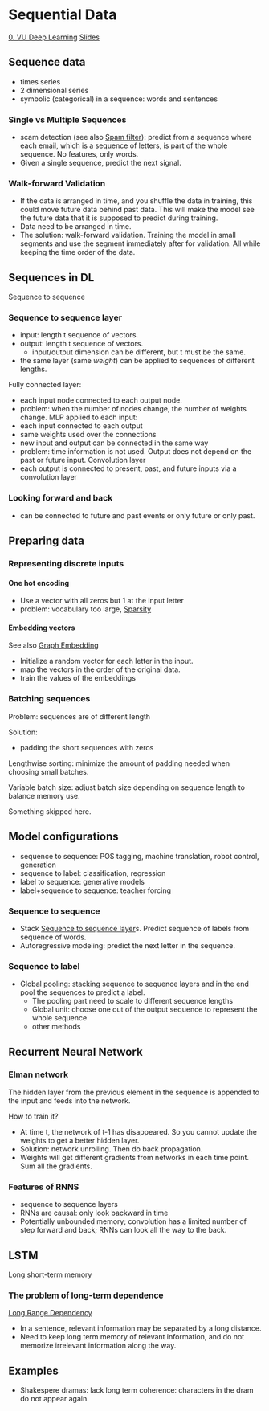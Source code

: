 # Sequential Data

[0. VU Deep Learning](0.%20VU%20Deep%20Learning.md)
[Slides](https://dlvu.github.io/sequences/)

## Sequence data

- times series
- 2 dimensional series
- symbolic (categorical) in a sequence: words and sentences

### Single vs Multiple Sequences

- scam detection (see also [Spam filter](4.%20VU%20FoB%20-%20Machine%20Learning.md#Spam%20filter)): predict from a sequence where each email, which is a sequence of letters, is part of the whole sequence. No features, only words.
- Given a single sequence, predict the next signal.

### Walk-forward Validation

- If the data is arranged in time, and you shuffle the data in training, this could move future data behind past data. This will make the model see the future data that it is supposed to predict during training.
- Data need to be arranged in time.
- The solution: walk-forward validation. Training the model in small segments and use the segment immediately after for validation. All while keeping the time order of the data.

## Sequences in DL

Sequence to sequence

### Sequence to sequence layer

- input: length t sequence of vectors.
- output: length t sequence of vectors.
	- input/output dimension can be different, but t must be the same.
- the same layer (same _weight_) can be applied to sequences of different lengths.

Fully connected layer:
- each input node connected to each output node.
- problem: when the number of nodes change, the number of weights change.
MLP applied to each input:
- each input connected to each output
- same weights used over the connections
- new input and output can be connected in the same way
- problem: time information is not used. Output does not depend on the past or future input.
Convolution layer
- each output is connected to present, past, and future inputs via a convolution layer

### Looking forward and back

- can be connected to future and past events or only future or only past.

## Preparing data

### Representing discrete inputs

#### One hot encoding

- Use a vector with all zeros but 1 at the input letter 
- problem: vocabulary too large, [Sparsity](Sparsity.md)

#### Embedding vectors

See also [Graph Embedding](Graph%20Embedding.md)

- Initialize a random vector for each letter in the input.
- map the vectors in the order of the original data.
- train the values of the embeddings

### Batching sequences

Problem: sequences are of different length

Solution:
- padding the short sequences with zeros

Lengthwise sorting: minimize the amount of padding needed when choosing small batches.

Variable batch size: adjust batch size depending on sequence length to balance memory use.

Something skipped here.

## Model configurations

- sequence to sequence: POS tagging, machine translation, robot control, generation
- sequence to label: classification, regression
- label to sequence: generative models
- label+sequence to sequence: teacher forcing

### Sequence to sequence

- Stack [Sequence to sequence layer](#Sequence%20to%20sequence%20layer)s. Predict sequence of labels from sequence of words.
- Autoregressive modeling: predict the next letter in the sequence.

### Sequence to label

- Global pooling: stacking sequence to sequence layers and in the end pool the sequences to predict a label.
	- The pooling part need to scale to different sequence lengths
	- Global unit: choose one out of the output sequence to represent the whole sequence
	- other methods

## Recurrent Neural Network

### Elman network

The hidden layer from the previous element in the sequence is appended to the input and feeds into the network.

How to train it?
- At time t, the network of t-1 has disappeared. So you cannot update the weights to get a better hidden layer.
- Solution: network unrolling. Then do back propagation.
- Weights will get different gradients from networks in each time point. Sum all the gradients.

### Features of RNNS

- sequence to sequence layers
- RNNs are causal: only look backward in time
- Potentially unbounded memory; convolution has a limited number of step forward and back; RNNs can look all the way to the back.

## LSTM

Long short-term memory

### The problem of long-term dependence

[Long Range Dependency](Long%20Range%20Dependency.md)
- In a sentence, relevant information may be separated by a long distance.
- Need to keep long term memory of relevant information, and do not memorize irrelevant information along the way.

## Examples

- Shakespere dramas: lack long term coherence: characters in the dram do not appear again.


